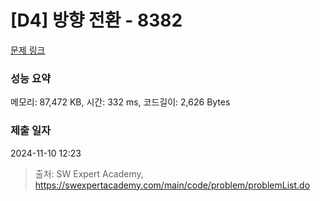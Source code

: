 # [D4] 방향 전환 - 8382 

[문제 링크](https://swexpertacademy.com/main/code/problem/problemDetail.do?contestProbId=AWyNQrCahHcDFAVP) 

### 성능 요약

메모리: 87,472 KB, 시간: 332 ms, 코드길이: 2,626 Bytes

### 제출 일자

2024-11-10 12:23



> 출처: SW Expert Academy, https://swexpertacademy.com/main/code/problem/problemList.do